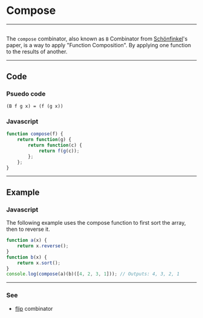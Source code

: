 # Compose

------

## 

The `compose` combinator, also known as `B` Combinator from [Schönfinkel](http://en.wikipedia.org/wiki/Moses_Sch%C3%B6nfinkel)'s paper, is a way to apply "Function Composition". By applying one function to the results of another.

------

## Code

### Psuedo code

```
(B f g x) = (f (g x))
```

### Javascript

```javascript
function compose(f) {
	return function(g) {
		return function(c) {
			return f(g(c));
		};
	};
}
```

-----

## Example

### Javascript

The following example uses the compose function to first sort the array, then to reverse it.

```javascript
function a(x) {
	return x.reverse();
}
function b(x) {
	return x.sort();
}
console.log(compose(a)(b)([4, 2, 3, 1])); // Outputs: 4, 3, 2, 1
```

-----

### See

- [flip](flip.md) combinator